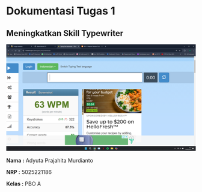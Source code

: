 # **Dokumentasi Tugas 1**

## Meningkatkan Skill Typewriter

![Screenshot](./Screenshot.png)

**Nama :** Adyuta Prajahita Murdianto

**NRP :** 5025221186

**Kelas :** PBO A